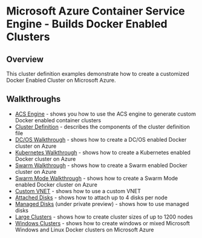 # Microsoft Azure Container Service Engine - Builds Docker Enabled Clusters

## Overview

This cluster definition examples demonstrate how to create a customized Docker Enabled Cluster on Microsoft Azure.

## Walkthroughs

* [ACS Engine](../docs/acsengine.md) - shows you how to use the ACS engine to generate custom Docker enabled container clusters
* [Cluster Definition](../docs/clusterdefinition.md) - describes the components of the cluster definition file
* [DC/OS Walkthrough](../docs/dcos.md) - shows how to create a DC/OS enabled Docker cluster on Azure
* [Kubernetes Walkthrough](../docs/kubernetes.md) - shows how to create a Kubernetes enabled Docker cluster on Azure
* [Swarm Walkthrough](../docs/swarm.md) - shows how to create a Swarm enabled Docker cluster on Azure
* [Swarm Mode Walkthrough](../docs/swarmmode.md) - shows how to create a Swarm Mode enabled Docker cluster on Azure
* [Custom VNET](vnet) - shows how to use a custom VNET 
* [Attached Disks](disks-storageaccount) - shows how to attach up to 4 disks per node
* [Managed Disks](disks-managed) (under private preview) - shows how to use managed disks 
* [Large Clusters](largeclusters) - shows how to create cluster sizes of up to 1200 nodes
* [Windows Clusters](windows) - shows how to create windows or mixed Microsoft Windows and Linux Docker clusters on Microsoft Azure
